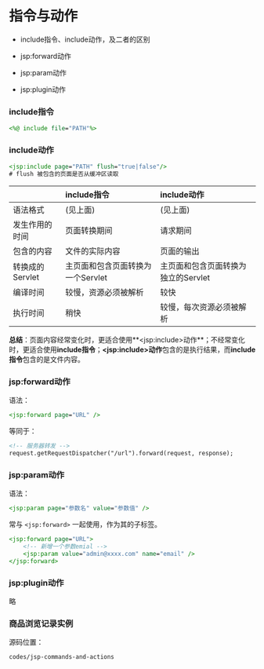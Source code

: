 # 指令与动作

* include指令、include动作，及二者的区别

* jsp:forward动作

* jsp:param动作

* jsp:plugin动作

### include指令

```jsp
<%@ include file="PATH"%>
```

### include动作

```jsp
<jsp:include page="PATH" flush="true|false"/>
# flush 被包含的页面是否从缓冲区读取
```

||include指令|include动作|
|:--|:--|:--|
|语法格式|(见上面)|(见上面)|
|发生作用的时间|页面转换期间|请求期间|
|包含的内容|文件的实际内容|页面的输出|
|转换成的Servlet|主页面和包含页面转换为一个Servlet|主页面和包含页面转换为独立的Servlet|
|编译时间|较慢，资源必须被解析|较快|
|执行时间|稍快|较慢，每次资源必须被解析|

**总结**：页面内容经常变化时，更适合使用**\<jsp:include>动作**；不经常变化时，更适合使用**include指令**；**\<jsp:include>动作**包含的是执行结果，而**include指令**包含的是文件内容。

### jsp:forward动作

语法：

```jsp
<jsp:forward page="URL" />
```

等同于：

```jsp
<!-- 服务器转发 -->
request.getRequestDispatcher("/url").forward(request, response);
```

### jsp:param动作

语法：

```jsp
<jsp:param page="参数名" value="参数值" />
```

常与 `<jsp:forward>` 一起使用，作为其的子标签。

```jsp
<jsp:forward page="URL">
    <!-- 新增一个参数emial -->
    <jsp:param value="admin@xxxx.com" name="email" />
</jsp:forward>
```

### jsp:plugin动作

略

### 商品浏览记录实例

源码位置：

```
codes/jsp-commands-and-actions
```
